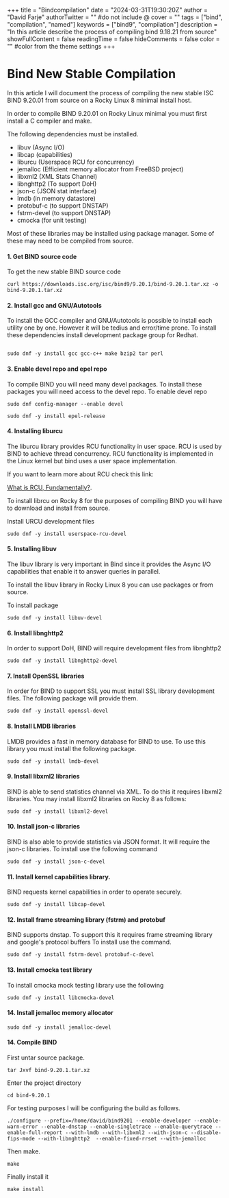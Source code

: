 +++
title = "Bindcompilation"
date = "2024-03-31T19:30:20Z"
author = "David Farje"
authorTwitter = "" #do not include @
cover = ""
tags = ["bind", "compilation", "named"]
keywords = ["bind9", "compilation"]
description = "In this article describe the process of compiling bind 9.18.21 from source"
showFullContent = false
readingTime = false
hideComments = false
color = "" #color from the theme settings
+++


# Bind New Stable Compilation
In this article I will document the process of compiling the new stable ISC BIND 9.20.01 from source on a Rocky Linux 8 minimal install host.

In order to compile BIND 9.20.01 on Rocky Linux minimal you must first install a C compiler and make.

The following dependencies must be installed.

- libuv (Async I/O)
- libcap (capabilities)
- liburcu (Userspace RCU for concurrency)
- jemalloc (Efficient memory allocator from FreeBSD project)
- libxml2 (XML Stats Channel)
- libnghttp2 (To support DoH)
- json-c (JSON stat interface)
- lmdb (in memory datastore)
- protobuf-c (to support DNSTAP)
- fstrm-devel (to support DNSTAP)
- cmocka  (for unit testing)

Most of these libraries may be installed using package manager.  Some of these may need to be compiled from source.


#### 1. Get BIND source code

To get the new stable BIND source code 

```shell
curl https://downloads.isc.org/isc/bind9/9.20.1/bind-9.20.1.tar.xz -o bind-9.20.1.tar.xz
```

#### 2. Install gcc and GNU/Autotools

To install the GCC compiler and GNU/Autotools is possible to install each utility one by one.  However it will be tedius and error/time prone.  To install these dependencies install development package group for Redhat.

```shell

sudo dnf -y install gcc gcc-c++ make bzip2 tar perl

```

#### 3. Enable devel repo and epel repo

To compile BIND you will need many devel packages.  To install these packages you will need access to the devel repo.
To enable devel repo


```shell
sudo dnf config-manager --enable devel
```

```shell
sudo dnf -y install epel-release
```

#### 4. Installing liburcu

The liburcu library provides RCU functionality in user space.  RCU is used by BIND to achieve thread concurrency.  RCU functionality is implemented in the Linux kernel but bind uses a user space implementation.

If you want to learn more about RCU check this link:

[What is RCU, Fundamentally?](https://lwn.net/Articles/262464/).

To install librcu on Rocky 8 for the purposes of compiling BIND you will have to download and install from source.


Install URCU development files


```shell
sudo dnf -y install userspace-rcu-devel
```

#### 5. Installing libuv

The libuv library is very important in Bind since it provides the Async I/O capabilities that enable it to answer queries in parallel.

To install the libuv library in Rocky Linux 8 you can use packages or from source.

To install package

```shell
sudo dnf -y install libuv-devel
```

#### 6. Install libnghttp2

In order to support DoH, BIND will require development files from libnghttp2

```shell
sudo dnf -y install libnghttp2-devel
```


#### 7. Install OpenSSL libraries

In order for BIND to support SSL you must install SSL library development files.
The following package will provide them.


```shell
sudo dnf -y install openssl-devel
```

#### 8. Install LMDB libraries

LMDB provides a fast in memory database for BIND to use. To use this library you must
install the following package.


```shell
sudo dnf -y install lmdb-devel
```


#### 9. Install libxml2 libraries

BIND is able to send statistics channel via XML.  To do this it requires libxml2 libraries.
You may install libxml2 libraries on Rocky 8 as follows:

```shell
sudo dnf -y install libxml2-devel
```

#### 10. Install json-c libraries

BIND is also able to provide statistics via JSON format.  It will require the json-c libraries.
To install use the following command

```shell
sudo dnf -y install json-c-devel
```

#### 11. Install kernel capabilities library.

BIND requests kernel capabilities in order to operate securely.

```shell
sudo dnf -y install libcap-devel
```

#### 12. Install frame streaming library (fstrm) and protobuf

BIND supports dnstap.  To support this it requires frame streaming library and google's protocol buffers
To install use the command.

```shell
sudo dnf -y install fstrm-devel protobuf-c-devel
```

#### 13. Install cmocka test library

To install cmocka mock testing library use the following

```shell
sudo dnf -y install libcmocka-devel
```

#### 14. Install jemalloc memory allocator

```shell
sudo dnf -y install jemalloc-devel
```


#### 14. Compile BIND

First untar source package.

```shell
tar Jxvf bind-9.20.1.tar.xz
```

Enter the project directory

```shell
cd bind-9.20.1
```

For testing purposes I will be configuring the build as follows.

```shell
./configure --prefix=/home/david/bind9201 --enable-developer --enable-warn-error --enable-dnstap --enable-singletrace --enable-querytrace --enable-full-report --with-lmdb --with-libxml2 --with-json-c --disable-fips-mode --with-libnghttp2  --enable-fixed-rrset --with-jemalloc

```

Then make.

```shell
make
```

Finally install it

```shell
make install
```

